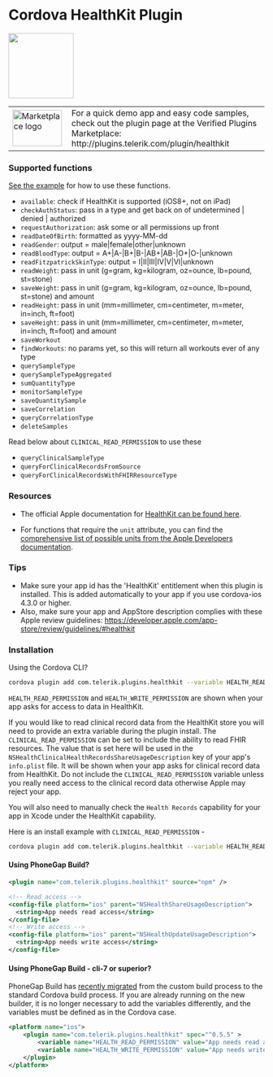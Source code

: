 # Cordova HealthKit Plugin

<img src="img/healthkit-hero_2x.png" width="128px" height="128px"/>
<table width="100%">
  <tr>
    <td width="100"><a href="http://plugins.telerik.com/plugin/healthkit"><img src="http://www.x-services.nl/github-images/telerik-verified-plugins-marketplace.png" width="97px" height="71px" alt="Marketplace logo"/></a></td>
    <td>For a quick demo app and easy code samples, check out the plugin page at the Verified Plugins Marketplace: http://plugins.telerik.com/plugin/healthkit</td>
  </tr>
</table>

### Supported functions

[See the example](demo/index.html) for how to use these functions.

* `available`: check if HealthKit is supported (iOS8+, not on iPad)
* `checkAuthStatus`: pass in a type and get back on of undetermined | denied | authorized
* `requestAuthorization`: ask some or all permissions up front
* `readDateOfBirth`: formatted as yyyy-MM-dd
* `readGender`: output = male|female|other|unknown
* `readBloodType`: output = A+|A-|B+|B-|AB+|AB-|O+|O-|unknown
* `readFitzpatrickSkinType`: output = I|II|III|IV|V|VI|unknown
* `readWeight`: pass in unit (g=gram, kg=kilogram, oz=ounce, lb=pound, st=stone)
* `saveWeight`: pass in unit (g=gram, kg=kilogram, oz=ounce, lb=pound, st=stone) and amount
* `readHeight`: pass in unit (mm=millimeter, cm=centimeter, m=meter, in=inch, ft=foot)
* `saveHeight`: pass in unit (mm=millimeter, cm=centimeter, m=meter, in=inch, ft=foot) and amount
* `saveWorkout`
* `findWorkouts`: no params yet, so this will return all workouts ever of any type
* `querySampleType`
* `querySampleTypeAggregated`
* `sumQuantityType`
* `monitorSampleType`
* `saveQuantitySample`
* `saveCorrelation`
* `queryCorrelationType`
* `deleteSamples`

Read below about `CLINICAL_READ_PERMISSION` to use these
* `queryClinicalSampleType`
* `queryForClinicalRecordsFromSource`
* `queryForClinicalRecordsWithFHIRResourceType`

### Resources

* The official Apple documentation for [HealthKit can be found here](https://developer.apple.com/library/ios/documentation/HealthKit/Reference/HealthKit_Framework/index.html#//apple_ref/doc/uid/TP40014707).

* For functions that require the `unit` attribute, you can find the [comprehensive list of possible units from the Apple Developers documentation](https://developer.apple.com/library/ios/documentation/HealthKit/Reference/HKUnit_Class/index.html#//apple_ref/doc/uid/TP40014727-CH1-SW2).

### Tips
* Make sure your app id has the 'HealthKit' entitlement when this plugin is installed. This is added automatically to your app if you use cordova-ios 4.3.0 or higher.
* Also, make sure your app and AppStore description complies with these Apple review guidelines: https://developer.apple.com/app-store/review/guidelines/#healthkit

### Installation

Using the Cordova CLI?

```bash
cordova plugin add com.telerik.plugins.healthkit --variable HEALTH_READ_PERMISSION='App needs read access' --variable HEALTH_WRITE_PERMISSION='App needs write access'
```
`HEALTH_READ_PERMISSION` and `HEALTH_WRITE_PERMISSION` are shown when your app asks for access to data in HealthKit.

If you would like to read clinical record data from the HealthKit store you will need to provide an extra variable during the plugin install.  The `CLINICAL_READ_PERMISSION` can be set to include the ability to read FHIR resources.  The value that is set here will be used in the `NSHealthClinicalHealthRecordsShareUsageDescription` key of your app's `info.plist` file.  It will be shown when your app asks for clinical record data from HealthKit.  Do not include the `CLINICAL_READ_PERMISSION` variable unless you really need access to the clinical record data otherwise Apple may reject your app.

You will also need to manually check the `Health Records` capability for your app in Xcode under the HealthKit capability.

Here is an install example with `CLINICAL_READ_PERMISSION` - 
```bash
cordova plugin add com.telerik.plugins.healthkit --variable HEALTH_READ_PERMISSION='App needs read access' --variable HEALTH_WRITE_PERMISSION='App needs write access' --variable CLINICAL_READ_PERMISSION='App needs read access' --save
```


#### Using PhoneGap Build?

```xml
<plugin name="com.telerik.plugins.healthkit" source="npm" />

<!-- Read access -->
<config-file platform="ios" parent="NSHealthShareUsageDescription">
  <string>App needs read access</string>
</config-file>
<!-- Write access -->
<config-file platform="ios" parent="NSHealthUpdateUsageDescription">
  <string>App needs write access</string>
</config-file>
```
#### Using PhoneGap Build - cli-7 or superior?

PhoneGap Build has [recently migrated](https://blog.phonegap.com/phonegap-7-0-1-now-on-build-and-it-includes-some-important-changes-89087fe465f5) from the custom build process to the standard Cordova build process. If you are already running on the new builder, it is no longer necessary to add the variables differently, and the variables must be defined as in the Cordova case.

```xml
<platform name="ios">
    <plugin name="com.telerik.plugins.healthkit" spec="^0.5.5" >
        <variable name="HEALTH_READ_PERMISSION" value="App needs read access" />
        <variable name="HEALTH_WRITE_PERMISSION" value="App needs write access" />
    </plugin>        
</platform>
```

